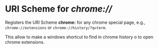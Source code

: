 # URI Scheme for _chrome://_

Registers the URI Scheme **chrome:** for any chrome special page, e.g., `chrome://extensions` or `chrome://history/?q=term`.

This allow to make a windows shortcut to find in chrome history o to open chrome extensions.
